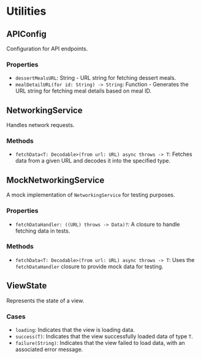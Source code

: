 # Utilities

## APIConfig

Configuration for API endpoints.

### Properties

- `dessertMealsURL`: String - URL string for fetching dessert meals.
- `mealDetailURL(for id: String) -> String`: Function - Generates the URL string for fetching meal details based on meal ID.

## NetworkingService

Handles network requests.

### Methods

- `fetchData<T: Decodable>(from url: URL) async throws -> T`: Fetches data from a given URL and decodes it into the specified type.

## MockNetworkingService

A mock implementation of `NetworkingService` for testing purposes.

### Properties

- `fetchDataHandler: ((URL) throws -> Data)?`: A closure to handle fetching data in tests.

### Methods

- `fetchData<T: Decodable>(from url: URL) async throws -> T`: Uses the `fetchDataHandler` closure to provide mock data for testing.

## ViewState

Represents the state of a view.

### Cases

- `loading`: Indicates that the view is loading data.
- `success(T)`: Indicates that the view successfully loaded data of type `T`.
- `failure(String)`: Indicates that the view failed to load data, with an associated error message.
